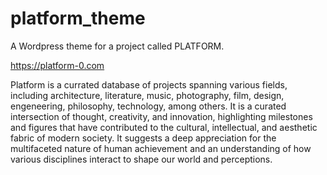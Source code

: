 # platform_theme
A Wordpress theme for a project called PLATFORM.

https://platform-0.com

Platform is a currated database of projects spanning various fields, including architecture, literature, music, photography, film, design, engeneering, philosophy, technology, among others. 
It is a curated intersection of thought, creativity, and innovation, highlighting milestones and figures that have contributed to the cultural, intellectual, and aesthetic fabric of modern society. It suggests a deep appreciation for the multifaceted nature of human achievement and an understanding of how various disciplines interact to shape our world and perceptions.
